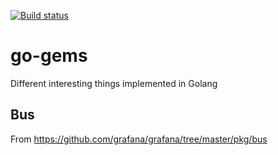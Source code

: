 [![Build status](https://ci.appveyor.com/api/projects/status/6vm6uphq73eb6s65?svg=true)](https://ci.appveyor.com/project/anisimovsergey/go-gems)

# go-gems
Different interesting things implemented in Golang

## Bus
From https://github.com/grafana/grafana/tree/master/pkg/bus
